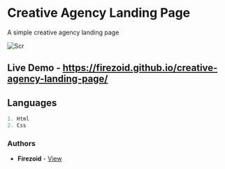 # Creative Agency Landing Page
A simple creative agency landing page

![Scr](https://cdn.jevelin.shufflehound.com/wp-content/uploads/sites/22/2019/03/jevelin-agency.png)

## Live Demo - https://firezoid.github.io/creative-agency-landing-page/


## Languages

```js
1. Html
2. Css
```

### Authors
* **Firezoid** - [View](github.com/firezoid)



